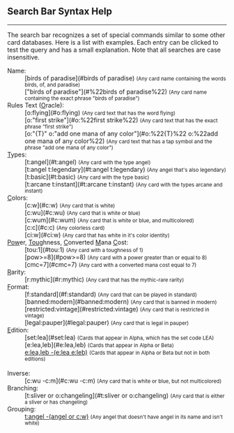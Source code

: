 ## Search Bar Syntax Help
-----
The search bar recognizes a set of special commands similar to some other card databases. Here is a list with examples. Each entry can be clicked to test the query and has a small explanation. Note that all searches are case insensitive.

<dl>
  
<dt>Name:</dt>
<dd>[birds of paradise](#birds of paradise) <small>(Any card name containing the words birds, of, and paradise)</small></dd>
<dd>["birds of paradise"](#%22birds of paradise%22) <small>(Any card name containing the exact phrase "birds of paradise")</small></dd>

<dt>Rules Text (<u>O</u>racle):</dt>
<dd>[o:flying](#o:flying) <small>(Any card text that has the word flying)</small></dd>
<dd>[o:"first strike"](#o:%22first strike%22) <small>(Any card text that has the exact phrase "first strike")</small></dd>
<dd>[o:"{T}" o:"add one mana of any color"](#o:%22{T}%22 o:%22add one mana of any color%22) <small>(Any card text that has a tap symbol and the phrase "add one mana of any color")</small></dd>

<dt><u>T</u>ypes:</dt>
<dd>[t:angel](#t:angel) <small>(Any card with the type angel)</small></dd>
<dd>[t:angel t:legendary](#t:angel t:legendary) <small>(Any angel that's also legendary)</small></dd>
<dd>[t:basic](#t:basic) <small>(Any card with the type basic)</small></dd>
<dd>[t:arcane t:instant](#t:arcane t:instant) <small>(Any card with the types arcane and instant)</small></dd>

<dt><u>C</u>olors:</dt>
<dd>[c:w](#c:w) <small>(Any card that is white)</small></dd>
<dd>[c:wu](#c:wu) <small>(Any card that is white or blue)</small></dd>
<dd>[c:wum](#c:wum) <small>(Any card that is white or blue, and multicolored)</small></dd>
<!--
<dd>[c!w](#c!w) <small>(Cards that are only white)</small></dd>
<dd>[c!wu](#c!wu) <small>(Cards that are only white or blue, or both)</small></dd>
<dd>[c!wum](#c!wum) <small>(Cards that are only white and blue, and multicolored)</small></dd>
<dd>[c=wubrg](#c%3Dwubrg) <small>(Cards that are all five colors)</small></dd>
-->
<dd>[c:c](#c:c) <small>(Any colorless card)</small></dd>
<dd>[ci:w](#ci:w) <small>(Any card that has white in it's color identity)</small></dd>

<dt><u>Pow</u>er, <u>Tou</u>ghness, <u>C</u>onverted <u>M</u>ana <u>C</u>ost:</dt>
<dd>[tou:1](#tou:1) <small>(Any card with a toughness of 1)</small></dd>
<dd>[pow>=8](#pow>=8) <small>(Any card with a power greater than or equal to 8)</small></dd>
<dd>[cmc=7](#cmc=7) <small>(Any card with a converted mana cost equal to 7)</small></dd>

<dt><u>R</u>arity:</dt>
<dd>[r:mythic](#r:mythic) <small>(Any card that has the mythic-rare rarity)</small></dd>

<dt><u>F</u>ormat:</dt>
<dd>[f:standard](#f:standard) <small>(Any card that can be played in standard)</small></dd>
<dd>[banned:modern](#banned:modern) <small>(Any card that is banned in modern)</small></dd>
<dd>[restricted:vintage](#restricted:vintage) <small>(Any card that is restricted in vintage)</small></dd>
<dd>[legal:pauper](#legal:pauper) <small>(Any card that is legal in pauper)</small></dd>

<dt><u>E</u>dition:</dt>
<dd>[set:lea](#set:lea) <small>(Cards that appear in Alpha, which has the set code LEA)</small></dd>
<dd>[e:lea,leb](#e:lea,leb) <small>(Cards that appear in Alpha or Beta)</small></dd>
<dd><a href="#e:lea,leb -(e:lea e:leb)">e:lea,leb -(e:lea e:leb)</a> <small>(Cards that appear in Alpha or Beta but not in both editions)</small></dd>

<br>

<dt>Inverse:</dt>
<dd>[c:wu -c:m](#c:wu -c:m) <small>(Any card that is white or blue, but not multicolored)</small></dd>

<dt>Branching:</dt>
<dd>[t:sliver or o:changeling](#t:sliver or o:changeling) <small>(Any card that is either a sliver or has changeling)</small></dd>

<dt>Grouping:</dt>
<dd><a href="#t:angel -(angel or c:w)">t:angel -(angel or c:w)</a> <small>(Any angel that doesn't have angel in its name and isn't white)</small></dd>

</dl>

